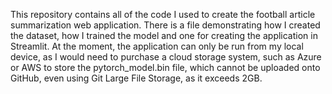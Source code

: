 This repository contains all of the code I used to create the football article summarization web application. There is a file demonstrating how I created the dataset, how I trained the model and one for creating the application in Streamlit.
At the moment, the application can only be run from my local device, as I would need to purchase a cloud storage system, such as Azure or AWS to store the pytorch_model.bin file, which cannot be uploaded onto GitHub, even using Git Large File Storage, as it exceeds 2GB. 

